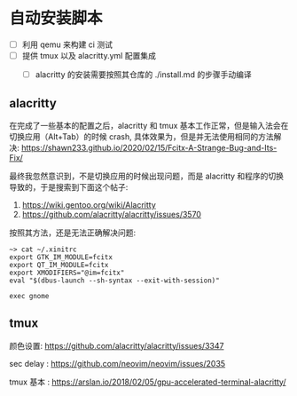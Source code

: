 # 自动安装脚本
- [ ] 利用 qemu 来构建 ci 测试
- [ ] 提供 tmux 以及 alacritty.yml 配置集成
  - [ ] alacritty 的安装需要按照其仓库的 ./install.md 的步骤手动编译


## alacritty
在完成了一些基本的配置之后，alacritty 和 tmux 基本工作正常，但是输入法会在切换应用（Alt+Tab）的时候 crash, 具体效果为，但是并无法使用相同的方法解决:
https://shawn233.github.io/2020/02/15/Fcitx-A-Strange-Bug-and-Its-Fix/

最终我忽然意识到，不是切换应用的时候出现问题，而是 alacritty 和程序的切换导致的，于是搜索到下面这个帖子:
1. https://wiki.gentoo.org/wiki/Alacritty
2. https://github.com/alacritty/alacritty/issues/3570

按照其方法，还是无法正确解决问题:
```
~> cat ~/.xinitrc
export GTK_IM_MODULE=fcitx
export QT_IM_MODULE=fcitx
export XMODIFIERS="@im=fcitx"
eval "$(dbus-launch --sh-syntax --exit-with-session)"

exec gnome
```
## tmux
颜色设置: https://github.com/alacritty/alacritty/issues/3347

sec delay : https://github.com/neovim/neovim/issues/2035

tmux 基本 :
https://arslan.io/2018/02/05/gpu-accelerated-terminal-alacritty/
